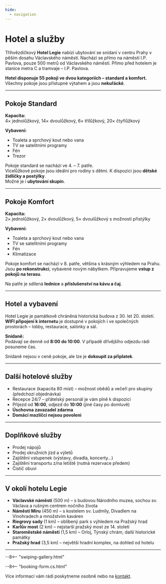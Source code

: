 ```yaml
---
hide:
  - navigation
---
```


# **Hotel a služby**

Tříhvězdičkový **Hotel Legie** nabízí ubytování se snídaní v centru Prahy v pěším dosahu Václavského náměstí. Nachází se přímo na náměstí I.P. Pavlova, pouze 500 metrů od Václavského náměstí. Přímo před hotelem je stanice metra C a tramvaje – I.P. Pavlova.  

**Hotel disponuje 55 pokoji ve dvou kategoriích – standard a komfort.** Všechny pokoje jsou přístupné výtahem a jsou **nekuřácké**.

---

## **Pokoje Standard**

**Kapacita:**  
4× jednolůžkový, 14× dvoulůžkový, 6× třílůžkový, 20× čtyřlůžkový

**Vybavení:**

- Toaleta a sprchový kout nebo vana  
- TV se satelitními programy  
- Fén  
- Trezor

Pokoje standard se nachází ve 4. – 7. patře.  
Vícelůžkové pokoje jsou ideální pro rodiny s dětmi. K dispozici jsou **dětské židličky a postýlky**.  
Možné je i **ubytování skupin**.

---

## **Pokoje Komfort**

**Kapacita:**  
2× jednolůžkový, 2× dvoulůžkový, 5× dvoulůžkový s možností přistýlky

**Vybavení:**

- Toaleta a sprchový kout nebo vana  
- TV se satelitními programy  
- Fén  
- Klimatizace

Pokoje komfort se nachází v 8. patře, většina s krásným výhledem na Prahu.  
Jsou **po rekonstrukci**, vybavené novým nábytkem. Připravujeme **vstup z pokojů na terasu**.  

Na patře je sdílená **lednice** a **příslušenství na kávu a čaj**.

---

## **Hotel a vybavení**

Hotel Legie je památkově chráněná historická budova z 30. let 20. století.  
**WIFI připojení k internetu** je dostupné v pokojích i ve společných prostorách – lobby, restaurace, salónky a sál.

**Snídaně:**  
Podávají se denně od **8:00 do 10:00**. V případě dřívějšího odjezdu rádi posuneme čas.

Snídaně nejsou v ceně pokoje, ale lze je **dokoupit za příplatek**.

---

## **Další hotelové služby**

- Restaurace (kapacita 80 míst) – možnost obědů a večeří pro skupiny (předchozí objednávka)  
- Recepce 24/7 – přátelský personál je vám plně k dispozici  
- Příjezd od **16:00**, odjezd do **10:00** (jiné časy po domluvě)  
- **Úschovna zavazadel zdarma**  
- **Domácí mazlíčci nejsou povoleni**

---

## **Doplňkové služby**

- Prodej nápojů  
- Prodej okružních jízd a výletů  
- Zajištění vstupenek (výstavy, divadla, koncerty…)  
- Zajištění transportu z/na letiště (nutná rezervace předem)  
- Čistič obuvi

---

## **V okolí hotelu Legie**

- **Václavské náměstí** (500 m) – s budovou Národního muzea, sochou sv. Václava a rušným centrem nočního života  
- **Náměstí Míru** (450 m) – s kostelem sv. Ludmily, Divadlem na Vinohradech a množstvím kaváren  
- **Riegrovy sady** (1 km) – oblíbený park s výhledem na Pražský hrad  
- **Karlův most** (2 km) – nejstarší pražský most ze 14. století  
- **Staroměstské náměstí** (1,5 km) – Orloj, Týnský chrám, další historické památky  
- **Pražský hrad** (3,5 km) – největší hradní komplex, na dohled od hotelu

---

--8<-- "swiping-gallery.html"

--8<-- "booking-form.cs.html"

Více informací vám rádi poskytneme osobně nebo na [kontakt](05.contact.md).
